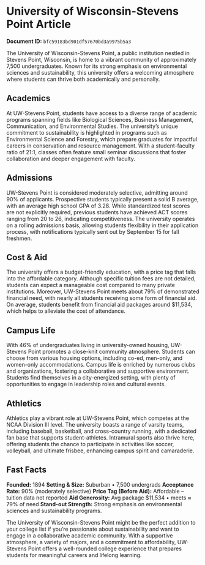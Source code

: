 # University of Wisconsin-Stevens Point Article

**Document ID:** `bfc59183bd901df57670bd3a9975b5a3`

The University of Wisconsin-Stevens Point, a public institution nestled in Stevens Point, Wisconsin, is home to a vibrant community of approximately 7,500 undergraduates. Known for its strong emphasis on environmental sciences and sustainability, this university offers a welcoming atmosphere where students can thrive both academically and personally.

## Academics
At UW-Stevens Point, students have access to a diverse range of academic programs spanning fields like Biological Sciences, Business Management, Communication, and Environmental Studies. The university’s unique commitment to sustainability is highlighted in programs such as Environmental Science and Forestry, which prepare graduates for impactful careers in conservation and resource management. With a student-faculty ratio of 21:1, classes often feature small seminar discussions that foster collaboration and deeper engagement with faculty.

## Admissions
UW-Stevens Point is considered moderately selective, admitting around 90% of applicants. Prospective students typically present a solid B average, with an average high school GPA of 3.28. While standardized test scores are not explicitly required, previous students have achieved ACT scores ranging from 20 to 26, indicating competitiveness. The university operates on a rolling admissions basis, allowing students flexibility in their application process, with notifications typically sent out by September 15 for fall freshmen.

## Cost & Aid
The university offers a budget-friendly education, with a price tag that falls into the affordable category. Although specific tuition fees are not detailed, students can expect a manageable cost compared to many private institutions. Moreover, UW-Stevens Point meets about 79% of demonstrated financial need, with nearly all students receiving some form of financial aid. On average, students benefit from financial aid packages around $11,534, which helps to alleviate the cost of attendance.

## Campus Life
With 46% of undergraduates living in university-owned housing, UW-Stevens Point promotes a close-knit community atmosphere. Students can choose from various housing options, including co-ed, men-only, and women-only accommodations. Campus life is enriched by numerous clubs and organizations, fostering a collaborative and supportive environment. Students find themselves in a city-energized setting, with plenty of opportunities to engage in leadership roles and cultural events.

## Athletics
Athletics play a vibrant role at UW-Stevens Point, which competes at the NCAA Division III level. The university boasts a range of varsity teams, including baseball, basketball, and cross-country running, with a dedicated fan base that supports student-athletes. Intramural sports also thrive here, offering students the chance to participate in activities like soccer, volleyball, and ultimate frisbee, enhancing campus spirit and camaraderie.

## Fast Facts
**Founded:** 1894
**Setting & Size:** Suburban • 7,500 undergrads
**Acceptance Rate:** 90% (moderately selective)
**Price Tag (Before Aid):** Affordable – tuition data not reported
**Aid Generosity:** Avg package $11,534 • meets ≈ 79% of need
**Stand-out Strength:** Strong emphasis on environmental sciences and sustainability programs.

The University of Wisconsin-Stevens Point might be the perfect addition to your college list if you’re passionate about sustainability and want to engage in a collaborative academic community. With a supportive atmosphere, a variety of majors, and a commitment to affordability, UW-Stevens Point offers a well-rounded college experience that prepares students for meaningful careers and lifelong learning.
